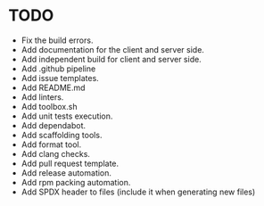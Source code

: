 # TODO

- Fix the build errors.
- Add documentation for the client and server side.
- Add independent build for client and server side.
- Add .github pipeline
- Add issue templates.
- Add README.md
- Add linters.
- Add toolbox.sh
- Add unit tests execution.
- Add dependabot.
- Add scaffolding tools.
- Add format tool.
- Add clang checks.
- Add pull request template.
- Add release automation.
- Add rpm packing automation.
- Add SPDX header to files (include it when generating new files)

